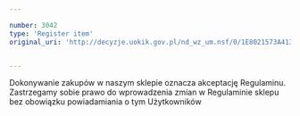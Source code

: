 ```yaml
---

number: 3042
type: 'Register item'
original_uri: 'http://decyzje.uokik.gov.pl/nd_wz_um.nsf/0/1E8021573A413FA5C12579DE0028746B?OpenDocument'


---
```


Dokonywanie zakupów w naszym sklepie oznacza akceptację Regulaminu. Zastrzegamy sobie prawo do wprowadzenia zmian w Regulaminie sklepu bez obowiązku powiadamiania o tym Użytkowników
